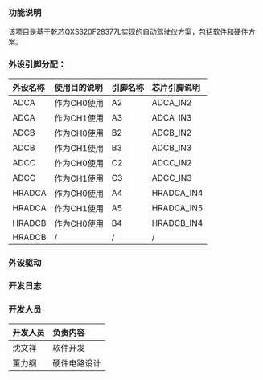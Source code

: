 ### 功能说明
该项目是基于乾芯QXS320F28377L实现的自动驾驶仪方案，包括软件和硬件方案。
### 外设引脚分配：
| 外设名称 | 使用目的说明 | 引脚名称 | 芯片引脚说明 |
| :------- | :----------- | :------- | :----------- |
| ADCA     | 作为CH0使用  | A2       | ADCA_IN2     |
| ADCA     | 作为CH1使用  | A3       | ADCA_IN3     |
| ADCB     | 作为CH0使用  | B2       | ADCB_IN2     |
| ADCB     | 作为CH1使用  | B3       | ADCB_IN3     |
| ADCC     | 作为CH0使用  | C2       | ADCC_IN2     |
| ADCC     | 作为CH1使用  | C3       | ADCC_IN3     |
| HRADCA   | 作为CH0使用  | A4       | HRADCA_IN4   |
| HRADCA   | 作为CH1使用  | A5       | HRADCA_IN5   |
| HRADCB   | 作为CH0使用  | B4       | HRADCB_IN4   |
| HRADCB   | /            | /        | /            |
### 外设驱动
### 开发日志
### 开发人员
| 开发人员 | 负责内容 
| :------- | :----------- |
|沈文祥| 软件开发|
|董力纲|硬件电路设计|